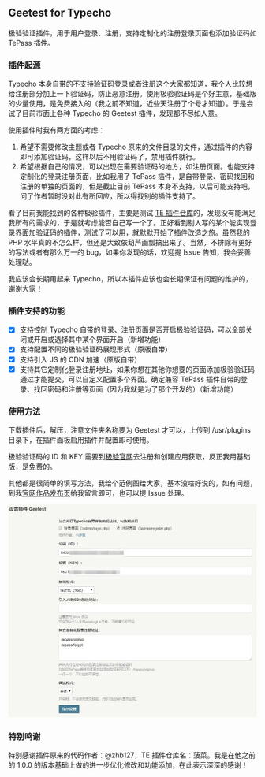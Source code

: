 ## Geetest for Typecho

极验验证插件，用于用户登录、注册，支持定制化的注册登录页面也添加验证码如 TePass 插件。

### 插件起源

Typecho 本身自带的不支持验证码登录或者注册这个大家都知道，我个人比较想给注册部分加上一下验证码，防止恶意注册。使用极验验证码是个好主意，基础版的少量使用，是免费接入的（我之前不知道，近些天注册了个号才知道）。于是尝试了目前市面上各种 Typecho 的 Geetest 插件，发现都不尽如人意。

使用插件时我有两方面的考虑：

1. 希望不需要修改主题或者 Typecho 原来的文件目录的文件，通过插件的内容即可添加验证码，这样以后不用验证码了，禁用插件就行。
2. 希望根据自己的情况，可以出现在需要验证码的地方，如注册页面。也能支持定制化的登录注册页面，比如我用了 TePass 插件，是自带登录、密码找回和注册的单独的页面的，但是截止目前 TePass 本身不支持，以后可能支持吧，问了作者暂时没对此有所回应，所以得找别的插件支持了。

看了目前我能找到的各种极验插件，主要是测试 [TE 插件仓库](https://github.com/typecho-fans/plugins)的，发现没有能满足我所有的需求的，于是就考虑能否自己写一个了。正好看到别人写的某个能实现登录界面加验证码的插件，测试了可以用，就默默开始了插件改造之旅。虽然我的 PHP 水平真的不怎么样，但还是大致依葫芦画瓢搞出来了。当然，不排除有更好的写法或者有那么万一的 bug，如果你发现的话，欢迎提 Issue 告知，我会妥善处理哒。

我应该会长期用起来 Typecho，所以本插件应该也会长期保证有问题的维护的，谢谢大家！

### 插件支持的功能

- [x] 支持控制 Typecho 自带的登录、注册页面是否开启极验验证码，可以全部关闭或开启或选择其中某个界面开启（新增功能）
- [x] 支持配置不同的极验验证码展现形式（原版自带）
- [x] 支持引入 JS 的 CDN 加速（原版自带）
- [x] 支持其它定制化登录注册地址，如果你想在其他你想要的页面添加极验验证码通过才能提交，可以自定义配置多个界面。确定兼容 TePass 插件自带的登录、找回密码和注册等页面（因为我就是为了那个开发的）（新增功能）

### 使用方法

下载插件后，解压，注意文件夹名称要为 Geetest 才可以，上传到 /usr/plugins 目录下，在插件面板启用插件并配置即可使用。

极验验证码的 ID 和 KEY 需要到[极验官网](https://www.geetest.com/)去注册和创建应用获取，反正我用基础版，是免费的。

其他都是很简单的填写方法，我给个范例图给大家，基本没啥好说的，如有问题，到我[官网作品发布页](http://zsduo.com/archives/56.html)给我留言即可，也可以提 Issue 处理。

![插件配置范例图](./assets/1.jpg)

### 特别鸣谢

特别感谢插件原来的代码作者：@zhb127，TE 插件仓库名：菠菜。我是在他之前的 1.0.0 的版本基础上做的进一步优化修改和功能添加，在此表示深深的感谢！
